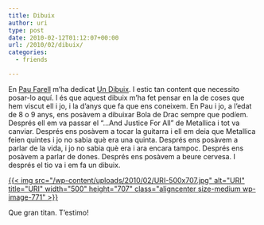 ```yaml
---
title: Dibuix
author: uri
type: post
date: 2010-02-12T01:12:07+00:00
url: /2010/02/dibuix/
categories:
  - friends

---
```

En [Pau Farell][1] m&#8217;ha dedicat [Un Dibuix][2]. I estic tan content que necessito posar-lo aquí. I és que aquest dibuix m&#8217;ha fet pensar en la de coses que hem viscut ell i jo, i la d&#8217;anys que fa que ens coneixem. En Pau i jo, a l&#8217;edat de 8 o 9 anys, ens posàvem a dibuixar Bola de Drac sempre que podíem. Després ell em va passar el &#8220;&#8230;And Justice For All&#8221; de Metallica i tot va canviar. Després ens posàvem a tocar la guitarra i ell em deia que Metallica feien quintes i jo no sabia què era una quinta. Després ens posàvem a parlar de la vida, i jo no sabia què era i ara encara tampoc. Després ens posàvem a parlar de dones. Després ens posàvem a beure cervesa. I després el tio va i em fa un dibuix.

[{{< img src="/wp-content/uploads/2010/02/URI-500x707.jpg" alt="URI" title="URI" width="500" height="707" class="aligncenter size-medium wp-image-771" >}}][3]

Que gran titan. T&#8217;estimo!

 [1]: http://paufarell.blogspot.com/
 [2]: http://paufarell.blogspot.com/2010/02/uri-californikators-king.html
 [3]: http://3.bp.blogspot.com/_O3vdjod-5hM/S3LRt2ezHmI/AAAAAAAAB6M/jzkD5SLPGPk/s1600-h/URI.JPG